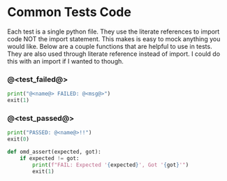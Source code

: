 # Common Tests Code

Each test is a single python file. They use the literate references to import code NOT the import statement. This makes is easy to mock anything you would like. Below are a couple functions that are helpful to use in tests. They are also used through literate reference instead of import. I could do this with an import if I wanted to though.

### @<test_failed@>

```python {name=test_failed}
print("@<name@> FAILED: @<msg@>")
exit(1)
```

### @<test_passed@>

```python {name=test_passed}
print("PASSED: @<name@>!!")
exit(0)
```

```python {name=omd_assert}
def omd_assert(expected, got):
    if expected != got:
        print(f"FAIL: Expected '{expected}', Got '{got}'")
        exit(1)
```
